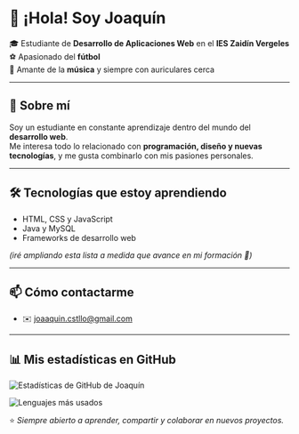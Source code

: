 # 👋 ¡Hola! Soy Joaquín  

🎓 Estudiante de **Desarrollo de Aplicaciones Web** en el **IES Zaidín Vergeles**  
⚽ Apasionado del **fútbol**  
🎵 Amante de la **música** y siempre con auriculares cerca  

---

## 🚀 Sobre mí  
Soy un estudiante en constante aprendizaje dentro del mundo del **desarrollo web**.  
Me interesa todo lo relacionado con **programación, diseño y nuevas tecnologías**, y me gusta combinarlo con mis pasiones personales.  

---

## 🛠️ Tecnologías que estoy aprendiendo  
- HTML, CSS y JavaScript  
- Java y MySQL  
- Frameworks de desarrollo web  

*(iré ampliando esta lista a medida que avance en mi formación 🚀)*

---

## 📫 Cómo contactarme  
- ✉️ joaaquin.cstllo@gmail.com  

---
## 📊 Mis estadísticas en GitHub

![Estadísticas de GitHub de Joaquín](https://github-readme-stats.vercel.app/api?username=joaaquin-cstll&show_icons=true&theme=tokyonight&locale=es)

![Lenguajes más usados](https://github-readme-stats.vercel.app/api/top-langs/?username=joaaquin-cstll&layout=compact&theme=tokyonight&locale=es)



⭐️ *Siempre abierto a aprender, compartir y colaborar en nuevos proyectos.*
